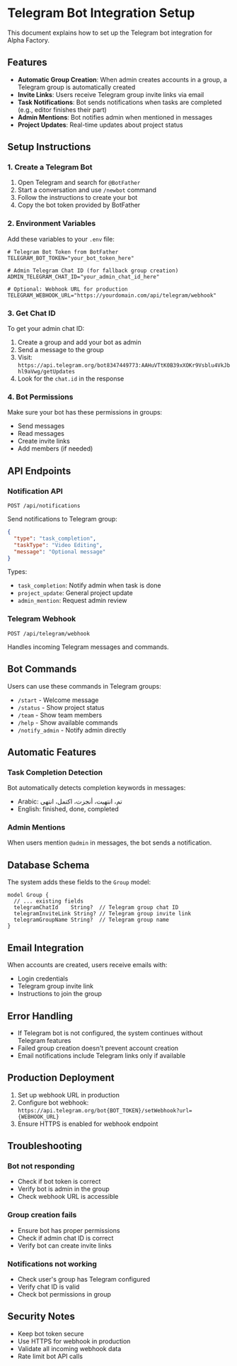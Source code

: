 # Telegram Bot Integration Setup

This document explains how to set up the Telegram bot integration for Alpha Factory.

## Features

- **Automatic Group Creation**: When admin creates accounts in a group, a Telegram group is automatically created
- **Invite Links**: Users receive Telegram group invite links via email
- **Task Notifications**: Bot sends notifications when tasks are completed (e.g., editor finishes their part)
- **Admin Mentions**: Bot notifies admin when mentioned in messages
- **Project Updates**: Real-time updates about project status

## Setup Instructions

### 1. Create a Telegram Bot

1. Open Telegram and search for `@BotFather`
2. Start a conversation and use `/newbot` command
3. Follow the instructions to create your bot
4. Copy the bot token provided by BotFather

### 2. Environment Variables

Add these variables to your `.env` file:

```env
# Telegram Bot Token from BotFather
TELEGRAM_BOT_TOKEN="your_bot_token_here"

# Admin Telegram Chat ID (for fallback group creation)
ADMIN_TELEGRAM_CHAT_ID="your_admin_chat_id_here"

# Optional: Webhook URL for production
TELEGRAM_WEBHOOK_URL="https://yourdomain.com/api/telegram/webhook"
```

### 3. Get Chat ID

To get your admin chat ID:

1. Create a group and add your bot as admin
2. Send a message to the group
3. Visit: `https://api.telegram.org/bot8347449773:AAHuVTtK0B39xXOKr9Vsblu4VkJbhl9aVwg/getUpdates`
4. Look for the `chat.id` in the response

### 4. Bot Permissions

Make sure your bot has these permissions in groups:

- Send messages
- Read messages
- Create invite links
- Add members (if needed)

## API Endpoints

### Notification API

`POST /api/notifications`

Send notifications to Telegram group:

```json
{
  "type": "task_completion",
  "taskType": "Video Editing",
  "message": "Optional message"
}
```

Types:

- `task_completion`: Notify admin when task is done
- `project_update`: General project update
- `admin_mention`: Request admin review

### Telegram Webhook

`POST /api/telegram/webhook`

Handles incoming Telegram messages and commands.

## Bot Commands

Users can use these commands in Telegram groups:

- `/start` - Welcome message
- `/status` - Show project status
- `/team` - Show team members
- `/help` - Show available commands
- `/notify_admin` - Notify admin directly

## Automatic Features

### Task Completion Detection

Bot automatically detects completion keywords in messages:

- Arabic: تم، انتهيت، أنجزت، اكتمل، انتهى
- English: finished, done, completed

### Admin Mentions

When users mention `@admin` in messages, the bot sends a notification.

## Database Schema

The system adds these fields to the `Group` model:

```prisma
model Group {
  // ... existing fields
  telegramChatId    String?  // Telegram group chat ID
  telegramInviteLink String? // Telegram group invite link
  telegramGroupName String?  // Telegram group name
}
```

## Email Integration

When accounts are created, users receive emails with:

- Login credentials
- Telegram group invite link
- Instructions to join the group

## Error Handling

- If Telegram bot is not configured, the system continues without Telegram features
- Failed group creation doesn't prevent account creation
- Email notifications include Telegram links only if available

## Production Deployment

1. Set up webhook URL in production
2. Configure bot webhook: `https://api.telegram.org/bot{BOT_TOKEN}/setWebhook?url={WEBHOOK_URL}`
3. Ensure HTTPS is enabled for webhook endpoint

## Troubleshooting

### Bot not responding

- Check if bot token is correct
- Verify bot is admin in the group
- Check webhook URL is accessible

### Group creation fails

- Ensure bot has proper permissions
- Check if admin chat ID is correct
- Verify bot can create invite links

### Notifications not working

- Check user's group has Telegram configured
- Verify chat ID is valid
- Check bot permissions in group

## Security Notes

- Keep bot token secure
- Use HTTPS for webhook in production
- Validate all incoming webhook data
- Rate limit bot API calls
